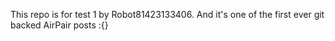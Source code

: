 This repo is for test 1 by Robot81423133406. And it's one of the first ever git backed AirPair posts :{}